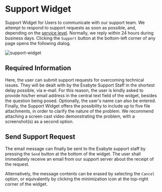 # Support Widget

Support Widget for Users to communicate with our support team. We attempt to respond to support requests as soon as possible, and, depending on the [service level](../accounts/service-levels.md). Normally, we reply within 24 hours during business days. Clicking the `Support` button at the bottom-left corner of any page opens the following dialog.

![support-widget](../images/ui/support-widget.png "Support Widget")

## Required Information 

Here, the user can submit support requests for overcoming technical issues. They will be dealt with by the Exabyte Support Staff in the shortest delay possible, via e-mail. For this reason, the user is kindly asked to provide his/her email address in the central text field of the widget, besides the question being posed. Optionally, the user's name can also be entered. Finally, the Support Widget offers the possibility to include up to five file attachments, in order to clarify the nature of the problem. We recommend attaching a screen cast video demonstrating the problem, with a screenshot(s) as a second option.  

## Send Support Request

The email message can finally be sent to the Exabyte support staff by pressing the `Send` button at the bottom of the widget. The user shall immediately receive an email from our support server about the receipt of the request. 

Alternatively, the message contents can be erased by selecting the `Cancel` option, or equivalently by clicking the minimization icon at the top-right corner of the widget.  
